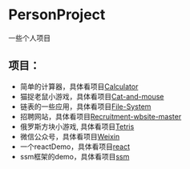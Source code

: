 # PersonProject
一些个人项目

## 项目：
* 简单的计算器，具体看项目[Calculator](https://github.com/tobealeader/PersonProject/tree/master/Calculator)
* 猫捉老鼠小游戏，具体看项目[Cat-and-mouse](https://github.com/tobealeader/PersonProject/tree/master/Cat-and-mouse)
* 链表的一些应用，具体看项目[File-System](https://github.com/tobealeader/PersonProject/tree/master/File-System)
* 招聘网站，具体看项目[Recruitment-wbsite-master](https://github.com/tobealeader/PersonProject/tree/master/Recruitment-wbsite-master)
* 俄罗斯方块小游戏, 具体看项目[Tetris](https://github.com/tobealeader/PersonProject/tree/master/Tetris)
* 微信公众号，具体看项目[Weixin](https://github.com/tobealeader/PersonProject/tree/master/Weixin)
* 一个reactDemo，具体看项目[react](https://github.com/tobealeader/PersonProject/tree/master/react)
* ssm框架的demo，具体看项目[ssm](https://github.com/tobealeader/PersonProject/tree/master/ssm)
